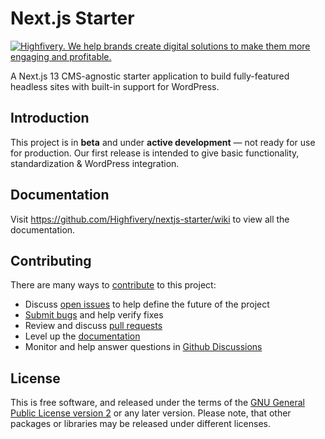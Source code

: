# Next.js Starter

[![Highfivery. We help brands create digital solutions to make them more engaging and profitable.](https://dashboard.highfivery.com/wp-content/uploads/2022/11/banner.webp)](https://www.highfivery.com/contact)

A Next.js 13 CMS-agnostic starter application to build fully-featured headless sites with built-in support for WordPress.

## Introduction

This project is in **beta** and under **active development** &mdash; not ready for use for production. Our first release is intended to give basic functionality, standardization & WordPress integration.

## Documentation

Visit https://github.com/Highfivery/nextjs-starter/wiki to view all the documentation.

## Contributing

There are many ways to [contribute](https://github.com/Highfivery/nextjs-starter/blob/main/CONTRIBUTING.md) to this project:

* Discuss [open issues](https://github.com/Highfivery/nextjs-starter/blob/main/issues) to help define the future of the project
* [Submit bugs](https://github.com/Highfivery/nextjs-starter/issues) and help verify fixes
* Review and discuss [pull requests](https://github.com/Highfivery/nextjs-starter/pulls)
* Level up the [documentation](https://github.com/Highfivery/nextjs-starter/wiki)
* Monitor and help answer questions in [Github Discussions](https://github.com/Highfivery/nextjs-starter/discussions)

## License

This is free software, and released under the terms of the [GNU General Public License version 2](https://github.com/Highfivery/nextjs-starter/blob/main/LICENSE.md) or any later version. Please note, that other packages or libraries may be released under different licenses.
